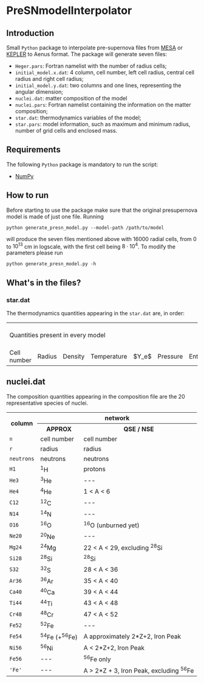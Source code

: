 # PreSNmodelInterpolator
## Introduction
Small `Python` package to interpolate pre-supernova files from [MESA](https://docs.mesastar.org/en/release-r23.05.1/#) or [KEPLER](https://2sn.org/kepler/doc/index.html) to Aenus format. The package will generate seven files:
 - `Heger.pars`: Fortran namelist with the number of radius cells;
 - `initial_model.x.dat`:  4 column, cell number, left cell radius, central cell radius and right cell radius;
 - `initial_model.y.dat`: two columns and one lines, representing the angular dimension;
 - `nuclei.dat`: matter composition of the model
 - `nuclei.pars`: Fortran namelist containing the information on the matter composition;
 - `star.dat`: thermodynamics variables of the model;
 - `star.pars`: model information, such as maximum and minimum radius, number of grid cells and enclosed mass.
## Requirements
The following `Python` package is mandatory to run the script:
 - [NumPy](https://numpy.org/)
## How to run
Before starting to use the package make sure that the original presupernova model is made of just one file. Running
```
python generate_presn_model.py --model-path /path/to/model
```
will produce the seven files mentioned above with 16000 radial cells, from 0 to $10^{13}$ cm in logscale, with the first cell being $8\cdot10^{4}$. To modify the parameters please run
```
python generate_presn_model.py -h
```
## What's in the files?
### star.dat
The thermodynamics quantities appearing in the `star.dat` are, in order: <br>
<table>
  <tr>
    <td colspan="11">Quantities present in every model </td>
    <td colspan="2">Pesent only if the model has a magnetic field</td>
  </tr>
  <tr>
    <td>Cell number</td>
    <td>Radius</td>
    <td>Density</td>
    <td>Temperature</td>
    <td>$Y_e$</td>
    <td>Pressure</td>
    <td>Entropy</td>
    <td>Internal energy</td>
    <td>$\overline{A}$</td>
    <td>Radial velocity</td>
    <td>Angular velocity</td>
    <td>Toroidal B field</td>
    <td>Poloidal B field</td>
  </tr>
</table>

## nuclei.dat

The composition quantities appearing in the composition file are the 20 representative species of nuclei. 
<table>
  <tbody><tr>
    <th rowspan="2">column</th>
    <th colspan="2">network</th>
  </tr>
  <tr>
    <th> APPROX </th>
    <th> QSE / NSE</th>
  </tr>
  <tr>
    <td><code>n</code></td>
    <td>cell number</td>
    <td>cell number</td>
  </tr>
  <tr>
    <td><code>r</code></td>
    <td>radius</td>
    <td>radius</td>
  </tr>
  <tr>
    <td><code>neutrons</code></td>
    <td>neutrons</td>
    <td>neutrons</td>
    
  </tr>
  <tr>
    <td><code>H1</code></td>
    <td><sup>1</sup>H</td>
    <td>protons</td>
    
  </tr>
  <tr>
    <td><code>He3</code></td>
    <td><sup>3</sup>He</td>
    <td>---</td>
    
  </tr>
  <tr>
    <td><code>He4</code></td>
    <td><sup>4</sup>He</td>
    <td>1 &lt; A &lt; 6</td>
    
  </tr>
  <tr>
    <td><code>C12</code></td>
    <td><sup>12</sup>C</td>
    <td>---</td>
    
  </tr>
  <tr>
    <td><code>N14</code></td>
    <td><sup>14</sup>N</td>
    <td>---</td>
    
  </tr>
  <tr>
    <td><code>O16</code></td>
    <td><sup>16</sup>O</td>
    <td><sup>16</sup>O (unburned yet)</td>
    
  </tr>
  <tr>
    <td><code>Ne20</code></td>
    <td><sup>20</sup>Ne</td>
    <td>---</td>
    
  </tr>
  <tr>
    <td><code>Mg24</code></td>
    <td><sup>24</sup>Mg</td>
    <td>22 &lt; A &lt; 29, excluding <sup>28</sup>Si</td>
    
  </tr>
  <tr>
    <td><code>Si28</code></td>
    <td><sup>28</sup>Si</td>
    <td><sup>28</sup>Si</td>
    
  </tr>
  <tr>
    <td><code>S32</code></td>
    <td><sup>32</sup>S</td>
    <td>28 &lt; A &lt; 36</td>
    
  </tr>
  <tr>
    <td><code>Ar36</code></td>
    <td><sup>36</sup>Ar</td>
    <td>35 &lt; A &lt; 40</td>
    
  </tr>
  <tr>
    <td><code>Ca40</code></td>
    <td><sup>40</sup>Ca</td>
    <td>39 &lt; A &lt; 44</td>
    
  </tr>
  <tr>
    <td><code>Ti44</code></td>
    <td><sup>44</sup>Ti</td>
    <td>43 &lt; A &lt; 48</td>
    
  </tr>
  <tr>
    <td><code>Cr48</code></td>
    <td><sup>48</sup>Cr</td>
    <td>47 &lt; A &lt; 52</td>
    
  </tr>
  <tr>
    <td><code>Fe52</code></td>
    <td><sup>52</sup>Fe</td>
    <td>---</td>
    
  </tr>
  <tr>
    <td><code>Fe54</code></td>
    <td><sup>54</sup>Fe (+<sup>56</sup>Fe)</td>
    <td>A approximately 2*Z+2, Iron Peak</td>
    
  </tr>
  <tr>
    <td><code>Ni56</code></td>
    <td><sup>56</sup>Ni</td>
    <td>A &lt; 2*Z+2, Iron Peak</td>
    
  </tr>
  <tr>
    <td><code>Fe56</code></td>
    <td>---</td>
    <td><sup>56</sup>Fe only</td>
    
  </tr>
  <tr>
    <td><code>'Fe'</code></td>
    <td>---</td>
    <td>A &gt; 2*Z + 3, Iron Peak, excluding <sup>56</sup>Fe</td>
    
  </tr>
</tbody></table>
